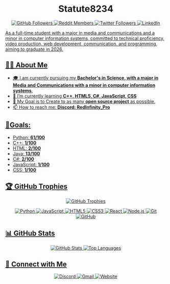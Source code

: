 <h1 align="center">Statute8234</h1>

<p align="center">
  <a href="https://github.com/Statute8234">
    <img src="https://img.shields.io/github/followers/Statute8234?label=Follow%20Me&style=social" alt="GitHub Followers">
  </a>
  <a href="https://www.reddit.com/r/randomscreenshot/">
    <img src="https://img.shields.io/reddit/subreddit-subscribers/randomscreenshot?label=Follow%20Me&style=social" alt="Reddit Members">
  </a>
  <a href="https://twitter.com/RndScreenShot">
    <img src="https://img.shields.io/twitter/follow/RndScreenShot?label=Follow&style=social" alt="Twitter Followers">
  <a href="https://www.linkedin.com/in/Daniel Tower">
    <img src="https://img.shields.io/badge/LinkedIn-Connect-blue?style=social&logo=linkedin" alt="LinkedIn">
  <a href="https://www.linkedin.com/in/daniel-tower-866149235"</a>
</p>
    
As a full-time student with a major in media and communications and a minor in computer information systems, committed to technical proficiency, video production, web development, communication, and programming, aiming to graduate in 2026.

## 🙋‍♂️ About Me
- 🎓 I am currently pursuing my **Bachelor's in Science, with a major in Media and Communications with a minor in computer information systems**.
- 🌱 I’m currently learning **C++, HTML5, C#, JavaScript, CSS**
- 🎯 My Goal is to Create to as many **open source project** as possible.
- 📫 How to reach me: **Discord: RedInfinity_Pro**

## 🎯Goals:
- Python: **61/100**
- C++: **1/100**
- HTML: **2/100**
- Java: **13/100**
- C#: **2/100**
- JavaScript: **1/100**
- CSS: **1/100**

## 🏆 GitHub Trophies

<p align="center">
  <img src="https://github-profile-trophy.vercel.app/?username=Statute8234&theme=radical" alt="GitHub Trophies">
</p>

<p align="center">
  <img src="https://img.shields.io/badge/-Python-333333?style=flat&logo=python" alt="Python">
  <img src="https://img.shields.io/badge/-JavaScript-333333?style=flat&logo=javascript" alt="JavaScript">
  <img src="https://img.shields.io/badge/-HTML5-333333?style=flat&logo=html5" alt="HTML5">
  <img src="https://img.shields.io/badge/-CSS3-333333?style=flat&logo=css3" alt="CSS3">
  <img src="https://img.shields.io/badge/-React-333333?style=flat&logo=react" alt="React">
  <img src="https://img.shields.io/badge/-Node.js-333333?style=flat&logo=node.js" alt="Node.js">
  <img src="https://img.shields.io/badge/-Git-333333?style=flat&logo=git" alt="Git">
  <img src="https://img.shields.io/badge/-GitHub-333333?style=flat&logo=github" alt="GitHub">
</p>

## 📊 GitHub Stats

<p align="center">
  <img src="https://github-readme-stats.vercel.app/api?username=Statute8234&show_icons=true&theme=radical" alt="GitHub Stats">
  <img src="https://github-readme-stats.vercel.app/api/top-langs/?username=Statute8234&layout=compact&theme=radical" alt="Top Languages">
</p>

## 🔗 Connect with Me

<p align="center">
  <a href="https://discord.com/channels/RedInfinity_Pro">
    <img src="https://img.shields.io/badge/-Discord-333333?style=flat&logo=discord" alt="Discord">
  </a>
  <a href="mailto:danieltower101501@gmail.com">
    <img src="https://img.shields.io/badge/-Gmail-333333?style=flat&logo=gmail" alt="Gmail">
  </a>
  <a href="https://danieltower101501.wixsite.com/my-site">
    <img src="https://img.shields.io/badge/-Website-333333?style=flat&logo=google-chrome" alt="Website">
  </a>
</p>
